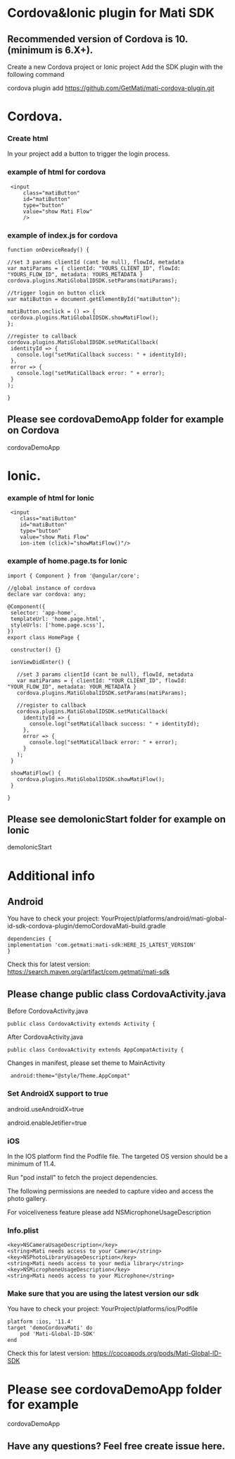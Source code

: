 # Cordova&Ionic plugin for Mati SDK
## Recommended version of Cordova is 10. (minimum is 6.X+).
Create a new Cordova project or Ionic project
Add the SDK plugin with the following command

cordova plugin add https://github.com/GetMati/mati-cordova-plugin.git


# Cordova.


### Create html

In your project add a button to trigger the login process.

### example of html for cordova
```
 <input
     class="matiButton"
     id="matiButton"
     type="button"
     value="show Mati Flow"
     />
 ```
 
### example of index.js for cordova

 ```    
function onDeviceReady() {

//set 3 params clientId (cant be null), flowId, metadata 
var matiParams = { clientId: "YOURS_CLIENT_ID", flowId: "YOURS_FLOW_ID", metadata: YOURS_METADATA }
cordova.plugins.MatiGlobalIDSDK.setParams(matiParams);
 
//trigger login on button click
var matiButton = document.getElementById("matiButton");

matiButton.onclick = () => {
  cordova.plugins.MatiGlobalIDSDK.showMatiFlow();
};

//register to callback
cordova.plugins.MatiGlobalIDSDK.setMatiCallback(
  identityId => {
    console.log("setMatiCallback success: " + identityId);
  },
  error => {
    console.log("setMatiCallback error: " + error);
  }
);

}
 ```
 
## Please see cordovaDemoApp folder for example on Cordova
cordovaDemoApp

# Ionic.

### example of html for Ionic
```
 <input
    class="matiButton"
    id="matiButton"
    type="button"
    value="show Mati Flow"
    ion-item (click)="showMatiFlow()"/>
 ```
 
### example of home.page.ts for Ionic

 ```    
import { Component } from '@angular/core';

//global instance of cordova
declare var cordova: any;

@Component({
  selector: 'app-home',
  templateUrl: 'home.page.html',
  styleUrls: ['home.page.scss'],
})
export class HomePage {

  constructor() {}
  
  ionViewDidEnter() {
    
    //set 3 params clientId (cant be null), flowId, metadata 
    var matiParams = { clientId: "YOUR_CLIENT_ID", flowId: "YOUR_FLOW_ID", metadata: YOUR_METADATA }
    cordova.plugins.MatiGlobalIDSDK.setParams(matiParams);

    //register to callback
    cordova.plugins.MatiGlobalIDSDK.setMatiCallback(
      identityId => {
        console.log("setMatiCallback success: " + identityId);
      },
      error => {
        console.log("setMatiCallback error: " + error);
      }
    );  
  }

  showMatiFlow() {
    cordova.plugins.MatiGlobalIDSDK.showMatiFlow();
  }

}
 ```
 
## Please see demoIonicStart folder for example on Ionic
demoIonicStart

# Additional info

## Android
You have to check your project: YourProject/platforms/android/mati-global-id-sdk-cordova-plugin/demoCordovaMati-build.gradle

```
dependencies {
implementation 'com.getmati:mati-sdk:HERE_IS_LATEST_VERSION'
}
```
Check this for latest version: 
https://search.maven.org/artifact/com.getmati/mati-sdk


## Please change public class CordovaActivity.java
Before CordovaActivity.java
 ```
public class CordovaActivity extends Activity {
```
After CordovaActivity.java
```
public class CordovaActivity extends AppCompatActivity {
```
Changes in manifest, please set theme to MainActivity
```
 android:theme="@style/Theme.AppCompat" 
```
 
### Set AndroidX support to true 
android.useAndroidX=true

android.enableJetifier=true

### iOS

In the IOS platform find the Podfile file. 
The targeted OS version should be a minimum of 11.4.

Run "pod install" to fetch the project dependencies.

The following permissions are needed to capture video and access the photo gallery.

For voiceliveness feature please add NSMicrophoneUsageDescription

### Info.plist

```
<key>NSCameraUsageDescription</key>
<string>Mati needs access to your Camera</string>
<key>NSPhotoLibraryUsageDescription</key>
<string>Mati needs access to your media library</string>
<key>NSMicrophoneUsageDescription</key>
<string>Mati needs access to your Microphone</string>
```
### Make sure that you are using the latest version our sdk

You have to check your project: YourProject/platforms/ios/Podfile

```
platform :ios, '11.4'
target 'demoCordovaMati' do
    pod 'Mati-Global-ID-SDK'
end
```
Check this for latest version: 
https://cocoapods.org/pods/Mati-Global-ID-SDK

# Please see cordovaDemoApp folder for example
cordovaDemoApp

## Have any questions? Feel free create issue here.


